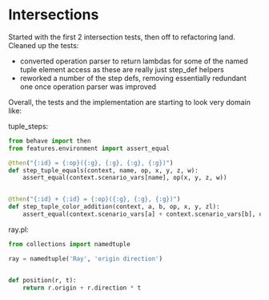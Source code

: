 # Intersections

Started with the first 2 intersection tests, then off to refactoring land.
Cleaned up the tests:
- converted operation parser to return lambdas for some of the named tuple element access as these are really just step_def helpers
- reworked a number of the step defs, removing essentially redundant one once operation parser was improved

Overall, the tests and the implementation are starting to look very domain like:

tuple_steps:
```python
from behave import then
from features.environment import assert_equal

@then("{:id} = {:op}({:g}, {:g}, {:g}, {:g})")
def step_tuple_equals(context, name, op, x, y, z, w):
    assert_equal(context.scenario_vars[name], op(x, y, z, w))


@then("{:id} + {:id} = {:op}({:g}, {:g}, {:g})")
def step_tuple_color_addition(context, a, b, op, x, y, zl):
    assert_equal(context.scenario_vars[a] + context.scenario_vars[b], op(x, y, zl))
```
ray.pl:
```python
from collections import namedtuple

ray = namedtuple('Ray', 'origin direction')


def position(r, t):
    return r.origin + r.direction * t

```